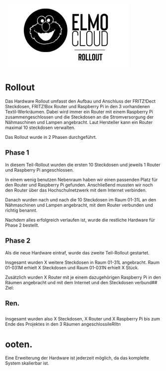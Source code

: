 ![Titelbild ELMO Rollout](Bilder/ELMO_RollOut.png)

# Rollout
Das Hardware Rollout umfasst den Aufbau und Anschluss der FRITZ!Dect Steckdosen, FRITZ!Box Router und Raspberry Pi in den 3 vorhandenen Textil-Werkräumen.
Dabei wird immer ein Router mit einem Raspberry Pi zusammengeschlossen und die Steckdosen an die Stromversorgung der Nähmaschinen und Lampen angebracht.
Laut Hersteller kann ein Router maximal 10 steckdosen verwalten.

Das Rollout wurde in 2 Phasen durchgeführt.

## Phase 1
In diesem Teil-Rollout wurden die ersten 10 Steckdosen und jeweils 1 Router und Raspberry Pi angeschlossen.

In einem wenig benutzen Nebenraum haben wir einen passenden Platz für den Router und Raspberry Pi gefunden. Anschließend mussten wir noch den Router über das Hochschulnetzwerk mit dem Internet verbinden.

Danach wurden nach und nach die 10 Steckdosen im Raum 01-31L an den Nähmaschinen und Lampen angebracht, mit dem Router verbunden und richtig benannt.

Nachdem alles erfolgreich verlaufen ist, wurde die restliche Hardware für Phase 2 bestellt.

## Phase 2
Als die neue Hardware eintraf, wurde das zweite Teil-Rollout gestartet.

Insgesamt wurden X weitere Steckdosen in Raum 01-31L angebracht.
Raum 01-031M erhielt X Steckdosen und Raum 01-031N erhielt X Stück.

Zusätzlich wurden X Router mit je einem dazugehörigen Raspberry Pi in den Räumen angebracht und mit dem Internet und den Steckdosen verbund## Ziel:
## Ren.

##

Insgesamt wurden also X Steckdosen, X Router und X Raspberry Pi bis zum Ende des Projektes in den 3 Räumen angeschlossileRlltn
# ooten.

Eine Erweiterung der Hardware ist jederzeit möglich, da das komplette System skalierbar ist.
<!--stackedit_data:
eyJoaXN0b3J5IjpbMTA1MDg2MjgwMF19
-->